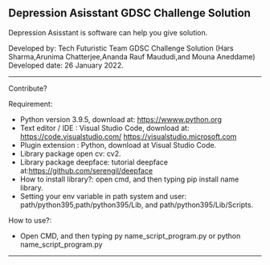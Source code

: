 Depression Asisstant GDSC Challenge Solution 
----------------------------------------------------------------------------------------------------------------------------------------------------------------------------------

Depression Asisstant is software can help you give solution.

Developed by: Tech Futuristic Team GDSC Challenge Solution (Hars Sharma,Arunima Chatterjee,Ananda Rauf Maududi,and Mouna Aneddame)
Developed date: 26 January 2022.

----------------------------------------------------------------------------------------------------------------------------------------------------------------------------------

Contribute?

Requirement:

- Python version 3.9.5, download at: https://wwww.python.org
- Text editor / IDE : Visual Studio Code, download at: https://code.visualstudio.com/ https://visualstudio.microsoft.com 
- Plugin extension : Python, download at Visual Studio Code.
- Library package open cv: cv2.
- Library  package deepface: tutorial deepface at:https://github.com/serengil/deepface
- How to install library?: open cmd, and then typing pip install name library.
- Setting your env variable in path system and user: path/python395,path/python395/Lib, and path/python395/Lib/Scripts.

How to use?:

- Open CMD, and then typing py name_script_program.py or python name_script_program.py

----------------------------------------------------------------------------------------------------------------------------------------------------------------------------------
